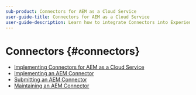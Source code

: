 ```yaml
---
sub-product: Connectors for AEM as a Cloud Service
user-guide-title: Connectors for AEM as a Cloud Service
user-guide-description: Learn how to integrate Connectors into Experience Manager as a Cloud Service.
---
```


# Connectors {#connectors}

+ [Implementing Connectors for AEM as a Cloud Service](/help/connectors/home.md)
+ [Implementing an AEM Connector](implement.md)
+ [Submitting an AEM Connector](submit.md)
+ [Maintaining an AEM Connector](maintain.md)
